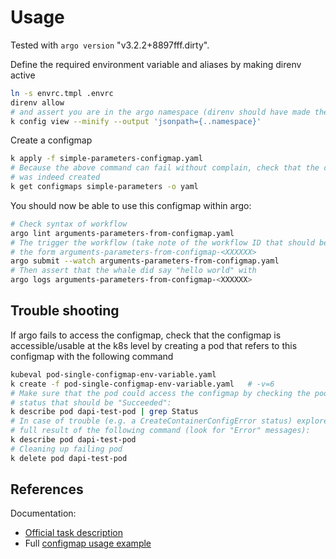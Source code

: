 # Usage

Tested with `argo version` "v3.2.2+8897fff.dirty".

Define the  required environment variable and aliases by making direnv active

```bash
ln -s envrc.tmpl .envrc
direnv allow
# and assert you are in the argo namespace (direnv should have made the job)
k config view --minify --output 'jsonpath={..namespace}'
```

Create a configmap

```bash
k apply -f simple-parameters-configmap.yaml
# Because the above command can fail without complain, check that the configmap
# was indeed created
k get configmaps simple-parameters -o yaml
```

You should now be able to use this configmap within argo:

```bash
# Check syntax of workflow
argo lint arguments-parameters-from-configmap.yaml
# The trigger the workflow (take note of the workflow ID that should be of
# the form arguments-parameters-from-configmap-<XXXXXX>
argo submit --watch arguments-parameters-from-configmap.yaml
# Then assert that the whale did say "hello world" with
argo logs arguments-parameters-from-configmap-<XXXXXX>
```

## Trouble shooting

If argo fails to access the configmap, check that the configmap is
accessible/usable at the k8s level by creating a pod that refers to this
configmap with the following command

```bash
kubeval pod-single-configmap-env-variable.yaml
k create -f pod-single-configmap-env-variable.yaml   # -v=6
# Make sure that the pod could access the configmap by checking the pod
# status that should be "Succeeded": 
k describe pod dapi-test-pod | grep Status  
# In case of trouble (e.g. a CreateContainerConfigError status) explore the
# full result of the following command (look for "Error" messages):
k describe pod dapi-test-pod
# Cleaning up failing pod
k delete pod dapi-test-pod
```

## References

Documentation:

- [Official task description](https://kubernetes.io/docs/tasks/configure-pod-container/configure-pod-configmap/)
- Full [configmap usage example](https://spectrumstutz.com/k8s/configmap-2/)
